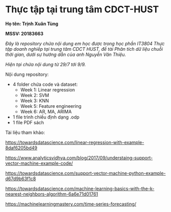 # Thực tập tại trung tâm CDCT-HUST 

**Họ tên: Trịnh Xuân Tùng**

**MSSV: 20183663**

*Đây là repository chứa nội dung em học được trong học phần IT3804 Thực tập doanh nghiêp tại trung tâm CDCT HUST, đề tài Phân tích dữ liệu chuỗi thời gian, dưới sự hướng dẫn của anh Nguyễn Văn Thiệu.*

*Hiện tại chứa nội dung từ 29/7 tới 9/9.*

Nội dung repository:
- 4 folder chứa code và dataset:
	- Week 1: Linear regression
	- Week 2: SVM
	- Week 3: KNN
	- Week 5: Feature engineering
	- Week 6: AR, MA, ARIMA
- 1 file trình chiếu định dạng .odp
- 1 file PDF sách

Tài liệu tham khảo:

https://towardsdatascience.com/linear-regression-with-example-8daf6205bd49

https://www.analyticsvidhya.com/blog/2017/09/understaing-support-vector-machine-example-code/

https://towardsdatascience.com/support-vector-machine-python-example-d67d9b63f1c8

https://towardsdatascience.com/machine-learning-basics-with-the-k-nearest-neighbors-algorithm-6a6e71d01761

https://machinelearningmastery.com/time-series-forecasting/
